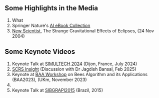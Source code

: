 

## Some Highlights in the Media

1. What
2. Springer Nature's [AI eBook Collection](https://www.springernature.com/gp/librarians/the-link/ebooks-blogpost/exploring-the-future-of-ai/27760638)
3. [New Scientist](https://www.springernature.com/gp/librarians/the-link/ebooks-blogpost/exploring-the-future-of-ai/27760638), The Strange Gravitational Effects of Eclipses, (24 Nov 2004)

## Some Keynote Videos
1. Keynote Talk at [SIMULTECH 2024](https://vimeo.com/988852316?title=0&portrait=0) (Dijon, France, July 2024)
2. [SCRS Insight](https://www.youtube.com/watch?v=bpH3xQpYYcY) (Discussion with Dr Jagdish Bansal, Feb 2025)
3. Keynote at [BAA Workshop](https://www.youtube.com/watch?v=IdCwe9TRTo0) on Bees Algorithm and its Applications (BAA2023), (UKm, November 2023)
4. 
5. Keynote Talk at [SIBGRAPI2015](https://www.youtube.com/watch?v=q68j8D03PE8) (Brazil, 2015)
   
